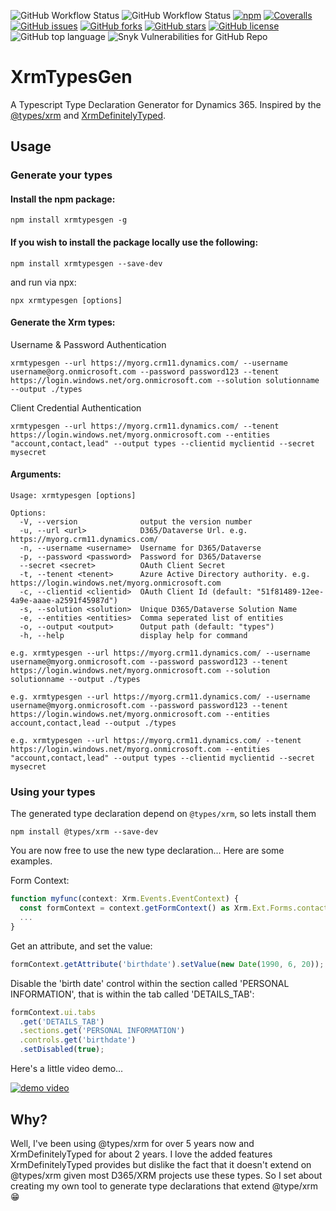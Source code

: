 ![GitHub Workflow Status](https://img.shields.io/github/workflow/status/oliverflint/xrmtypesgen/Build?logo=github&style=flat-square)
![GitHub Workflow Status](https://img.shields.io/github/workflow/status/oliverflint/xrmtypesgen/Tests?label=tests&logo=jest&style=flat-square)
[![npm](https://img.shields.io/npm/v/xrmtypesgen?logo=npm)](https://www.npmjs.com/package/xrmtypesgen)
[![Coveralls](https://img.shields.io/coveralls/github/OliverFlint/XrmTypesGen?logo=coveralls&style=flat-square)](https://coveralls.io/github/OliverFlint/XrmTypesGen)
[![GitHub issues](https://img.shields.io/github/issues/OliverFlint/XrmTypesGen?logo=github&style=flat-square)](https://github.com/OliverFlint/XrmTypesGen/issues)
[![GitHub forks](https://img.shields.io/github/forks/OliverFlint/XrmTypesGen?logo=github&style=flat-square)](https://github.com/OliverFlint/XrmTypesGen/network)
[![GitHub stars](https://img.shields.io/github/stars/OliverFlint/XrmTypesGen?logo=github&style=flat-square)](https://github.com/OliverFlint/XrmTypesGen/stargazers)
[![GitHub license](https://img.shields.io/github/license/OliverFlint/XrmTypesGen?logo=github&style=flat-square)](https://github.com/OliverFlint/XrmTypesGen/blob/main/LICENSE)
![GitHub top language](https://img.shields.io/github/languages/top/oliverflint/xrmtypesgen?logo=github&style=flat-square)
![Snyk Vulnerabilities for GitHub Repo](https://img.shields.io/snyk/vulnerabilities/github/oliverflint/xrmtypesgen?logo=snyk)

# XrmTypesGen

A Typescript Type Declaration Generator for Dynamics 365. Inspired by the [@types/xrm](https://github.com/DefinitelyTyped/DefinitelyTyped/tree/master/types/xrm) and [XrmDefinitelyTyped](https://github.com/delegateas/XrmDefinitelyTyped).

## Usage

### Generate your types

#### **Install the npm package:**

```
npm install xrmtypesgen -g
```

#### **If you wish to install the package locally use the following:**

```
npm install xrmtypesgen --save-dev
```

and run via npx:

```
npx xrmtypesgen [options]
```

#### **Generate the Xrm types:**

Username & Password Authentication

```
xrmtypesgen --url https://myorg.crm11.dynamics.com/ --username username@org.onmicrosoft.com --password password123 --tenent https://login.windows.net/org.onmicrosoft.com --solution solutionname --output ./types
```

Client Credential Authentication

```
xrmtypesgen --url https://myorg.crm11.dynamics.com/ --tenent https://login.windows.net/myorg.onmicrosoft.com --entities "account,contact,lead" --output types --clientid myclientid --secret mysecret
```

#### **Arguments:**

```
Usage: xrmtypesgen [options]

Options:
  -V, --version              output the version number
  -u, --url <url>            D365/Dataverse Url. e.g. https://myorg.crm11.dynamics.com/
  -n, --username <username>  Username for D365/Dataverse
  -p, --password <password>  Password for D365/Dataverse
  --secret <secret>          OAuth Client Secret
  -t, --tenent <tenent>      Azure Active Directory authority. e.g. https://login.windows.net/myorg.onmicrosoft.com
  -c, --clientid <clientid>  OAuth Client Id (default: "51f81489-12ee-4a9e-aaae-a2591f45987d")
  -s, --solution <solution>  Unique D365/Dataverse Solution Name
  -e, --entities <entities>  Comma seperated list of entities
  -o, --output <output>      Output path (default: "types")
  -h, --help                 display help for command

e.g. xrmtypesgen --url https://myorg.crm11.dynamics.com/ --username username@myorg.onmicrosoft.com --password password123 --tenent https://login.windows.net/myorg.onmicrosoft.com --solution solutionname --output ./types

e.g. xrmtypesgen --url https://myorg.crm11.dynamics.com/ --username username@myorg.onmicrosoft.com --password password123 --tenent https://login.windows.net/myorg.onmicrosoft.com --entities account,contact,lead --output ./types

e.g. xrmtypesgen --url https://myorg.crm11.dynamics.com/ --tenent https://login.windows.net/myorg.onmicrosoft.com --entities "account,contact,lead" --output types --clientid myclientid --secret mysecret
```

### Using your types

The generated type declaration depend on `@types/xrm`, so lets install them

```
npm install @types/xrm --save-dev
```

You are now free to use the new type declaration... Here are some examples.

Form Context:

```typescript
function myfunc(context: Xrm.Events.EventContext) {
  const formContext = context.getFormContext() as Xrm.Ext.Forms.contact.main.Contact.Form;
  ...
}
```

Get an attribute, and set the value:

```typescript
formContext.getAttribute('birthdate').setValue(new Date(1990, 6, 20));
```

Disable the 'birth date' control within the section called 'PERSONAL INFORMATION', that is within the tab called 'DETAILS_TAB':

```typescript
formContext.ui.tabs
  .get('DETAILS_TAB')
  .sections.get('PERSONAL INFORMATION')
  .controls.get('birthdate')
  .setDisabled(true);
```

Here's a little video demo...

[![demo video](https://img.youtube.com/vi/zhLn1Ac21_4/0.jpg)](https://youtu.be/zhLn1Ac21_4)

## Why?

Well, I've been using @types/xrm for over 5 years now and XrmDefinitelyTyped for about 2 years. I love the added features XrmDefinitelyTyped provides but dislike the fact that it doesn't extend on @types/xrm given most D365/XRM projects use these types. So I set about creating my own tool to generate type declarations that extend @type/xrm 😁
